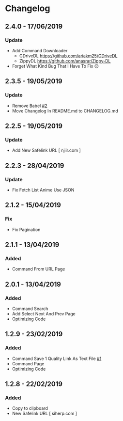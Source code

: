 # Changelog
## 2.4.0 - 17/06/2019
### Update
- Add Command Downloader
  - GDriveDL https://github.com/ariakm25/GDriveDL
  - ZippyDL https://github.com/anasrar/Zippy-DL
- Forget What Kind Bug That I Have To Fix 😐

## 2.3.5 - 19/05/2019
### Update
- Remove Babel [#2](https://github.com/anasrar/Samehadaku-Lewatin/issues/2)
- Move Changelog In README.md to CHANGELOG.md

## 2.2.5 - 19/05/2019
### Update
- Add New Safelink URL [ njiir.com ]

## 2.2.3 - 28/04/2019
### Update
- Fix Fetch List Anime Use JSON

## 2.1.2 - 15/04/2019
### Fix
- Fix Pagination

## 2.1.1 - 13/04/2019
### Added
- Command From URL Page

## 2.0.1 - 13/04/2019
### Added
- Command Search
- Add Select Next And Prev Page
- Optimizing Code

## 1.2.9 - 23/02/2019
### Added
- Command Save 1 Quality Link As Text File [#1](https://github.com/anasrar/Samehadaku-Lewatin/issues/1)
- Command Page
- Optimizing Code

## 1.2.8 - 22/02/2019
### Added
- Copy to clipboard
- New Safelink URL [ siherp.com ]

[i1]: https://github.com/anasrar/Samehadaku-Lewatin/issues/1